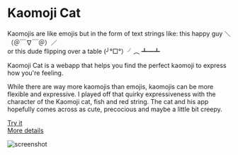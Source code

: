 # Kaomoji Cat

Kaomojis are like emojis but in the form of text strings like: 
this happy guy ＼（＠￣∇￣＠）／ <br>
or 
this dude flipping over a table (╯°□°）╯︵ ┻━┻

Kaomoji Cat is a webapp that helps you find the perfect kaomoji to express how you're feeling. 

While there are way more kaomojis than emojis, kaomojis can be more flexible and expressive. I played off that quirky expressiveness with the character of the Kaomoji cat, fish and red string. The cat and his app hopefully comes across as cute, precocious and maybe a little bit creepy.

[Try it](http://kaomoji.comoj.com/ "See Kaomoji Cat")<br>
[More details](http://pketh.org/Kaomoji-Cat)

![screenshot](http://payload100.cargocollective.com/1/0/1410/4319041/photo-4.png)